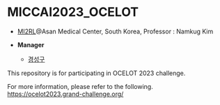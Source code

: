 # MICCAI2023_OCELOT

* [MI2RL](https://www.mi2rl.co/)@Asan Medical Center, South Korea, Professor :  Namkug Kim

* **Manager**
  * [경성구](https://github.com/babbu3682)


This repository is for participating in OCELOT 2023 challenge. 

For more information, please refer to the following. https://ocelot2023.grand-challenge.org/